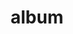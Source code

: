 ---
layout: album
resource: facebook
title: "album"
description: "masonry"
active: gallery
header-img: "img/gallery-bg.jpg"
album-title: "my 9th album"
images:
  - image_path: TranThiQuynhMy/33/9240481882661630_471248264_9240481895994962_232610881714411114_n.jpg
  - image_path: TranThiQuynhMy/33/9246317908744694_471166069_9246327182077100_93249181415592106_n.jpg
  - image_path: TranThiQuynhMy/33/9246317935411358_470671321_9246327248743760_8579834243280530404_n.jpg
  - image_path: TranThiQuynhMy/33/9246318112078007_471255262_9246327375410414_3632803129605034801_n.jpg
  - image_path: TranThiQuynhMy/33/9246318172078001_471204624_9246327408743744_5848289407392275773_n.jpg
  - image_path: TranThiQuynhMy/33/9246318305411321_471223628_9246327588743726_8610221876247696177_n.jpg
  - image_path: TranThiQuynhMy/33/9260337694009382_471172186_9260351420674676_2717831877997237803_n.jpg
  - image_path: TranThiQuynhMy/33/9260337717342713_471113085_9260351474008004_3137804962052942263_n.jpg
  - image_path: TranThiQuynhMy/33/9260337850676033_471402475_9260351694007982_7176771628395755658_n.jpg
  - image_path: TranThiQuynhMy/33/9260337894009362_471780370_9260351914007960_4391791396701520282_n.jpg
  - image_path: TranThiQuynhMy/33/9260338047342680_470793168_9260352120674606_5528372417230980164_n.jpg
  - image_path: TranThiQuynhMy/33/9260338067342678_471174090_9260352257341259_1094985788775230633_n.jpg
---